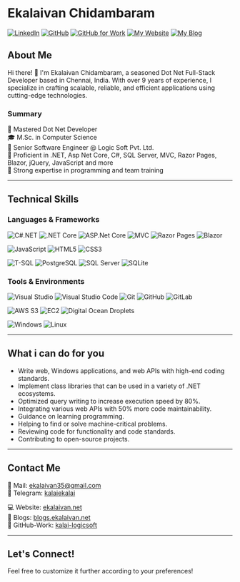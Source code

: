 # Ekalaivan Chidambaram

[![LinkedIn](https://img.shields.io/badge/LinkedIn-Connect-green)](https://www.linkedin.com/in/kalaiekalai)
[![GitHub](https://img.shields.io/badge/GitHub-Follow-green)](https://github.com/ekalaivan92)
[![GitHub for Work](https://img.shields.io/badge/GitHub%20for%20Work-Follow-green)](https://github.com/kalai-logicsoft)
[![My Website](https://img.shields.io/badge/Website-Visit-green?logo=website)](https://ekalaivan.net)
[![My Blog](https://img.shields.io/badge/Blog-Visit-green?logo=blog)](https://blogs.ekalaivan.net)

## About Me

Hi there! 👋 I'm Ekalaivan Chidambaram, a seasoned Dot Net Full-Stack Developer based in Chennai, India. With over 9 years of experience, I specialize in crafting scalable, reliable, and efficient applications using cutting-edge technologies.

### Summary

🚀 Mastered Dot Net Developer  
🎓 M.Sc. in Computer Science  
💼 Senior Software Engineer @ Logic Soft Pvt. Ltd.  
🔧 Proficient in .NET, Asp Net Core, C#, SQL Server, MVC, Razor Pages, Blazor, jQuery, JavaScript and more  
🌟 Strong expertise in programming and team training  

---

## Technical Skills

### Languages & Frameworks

![C#.NET](https://img.shields.io/badge/C%23-.NET-239120?style=for-the-badge&logo=c-sharp&logoColor=white)
![.NET Core](https://img.shields.io/badge/.NET_Core-512BD4?style=for-the-badge&logo=.net&logoColor=white)
![ASP.Net Core](https://img.shields.io/badge/ASP.NET_Core-512BD4?style=for-the-badge&logo=.net&logoColor=white)
![MVC](https://img.shields.io/badge/MVC-512BD4?style=for-the-badge&logo=.net&logoColor=white)
![Razor Pages](https://img.shields.io/badge/Razor_Pages-512BD4?style=for-the-badge&logo=.net&logoColor=white)
![Blazor](https://img.shields.io/badge/Blazor-512BD4?style=for-the-badge&logo=.net&logoColor=white)

![JavaScript](https://img.shields.io/badge/JavaScript-F7DF1E?style=for-the-badge&logo=javascript&logoColor=black)
![HTML5](https://img.shields.io/badge/HTML5-E34F26?style=for-the-badge&logo=html5&logoColor=white)
![CSS3](https://img.shields.io/badge/CSS3-1572B6?style=for-the-badge&logo=css3&logoColor=white)

![T-SQL](https://img.shields.io/badge/T--SQL-CC2927?style=for-the-badge&logo=microsoft-sql-server&logoColor=white)
![PostgreSQL](https://img.shields.io/badge/PostgreSQL-336791?style=for-the-badge&logo=postgresql&logoColor=white)
![SQL Server](https://img.shields.io/badge/SQL_Server-CC2927?style=for-the-badge&logo=microsoft-sql-server&logoColor=white)
![SQLite](https://img.shields.io/badge/SQLite-003B57?style=for-the-badge&logo=sqlite&logoColor=white)


### Tools & Environments

![Visual Studio](https://img.shields.io/badge/Visual_Studio-5C2D91?style=for-the-badge&logo=visual-studio&logoColor=white)
![Visual Studio Code](https://img.shields.io/badge/Visual_Studio_Code-007ACC?style=for-the-badge&logo=visual-studio-code&logoColor=white)
![Git](https://img.shields.io/badge/Git-F05032?style=for-the-badge&logo=git&logoColor=white)
![GitHub](https://img.shields.io/badge/GitHub-181717?style=for-the-badge&logo=github&logoColor=white)
![GitLab](https://img.shields.io/badge/GitLab-FCA121?style=for-the-badge&logo=gitlab&logoColor=white)

![AWS S3](https://img.shields.io/badge/AWS_S3-569A31?style=for-the-badge&logo=amazon-aws&logoColor=white)
![EC2](https://img.shields.io/badge/EC2-232F3E?style=for-the-badge&logo=amazon-aws&logoColor=white)
![Digital Ocean Droplets](https://img.shields.io/badge/Digital_Ocean_Droplets-0080FF?style=for-the-badge&logo=digitalocean&logoColor=white)

![Windows](https://img.shields.io/badge/Windows-blue?style=for-the-badge&logo=windows&logoColor=white)
![Linux](https://img.shields.io/badge/Linux-yellow?style=for-the-badge&logo=linux&logoColor=white)

---

## What i can do for you

- Write web, Windows applications, and web APIs with high-end coding standards.
- Implement class libraries that can be used in a variety of .NET ecosystems.
- Optimized query writing to increase execution speed by 80%.
- Integrating various web APIs with 50% more code maintainability.
- Guidance on learning programming.
- Helping to find or solve machine-critical problems.
- Reviewing code for functionality and code standards.
- Contributing to open-source projects.

---

## Contact Me

📧 Mail: ekalaivan35@gmail.com  
🔗 Telegram: [kalaiekalai](https://t.me/kalaiekalai)  

💻 Website: [ekalaivan.net](https://ekalaivan.net/)  
📝 Blogs: [blogs.ekalaivan.net](http://blogs.ekalaivan.net/)  
🐙 GitHub-Work: [kalai-logicsoft](https://github.com/kalai-logicsoft)  

---

## Let's Connect!
Feel free to customize it further according to your preferences!
